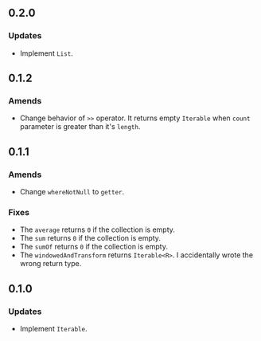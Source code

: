 ## 0.2.0
### Updates
- Implement `List`.

## 0.1.2
### Amends
- Change behavior of `>>` operator. It returns empty `Iterable` when `count` parameter is greater than it's `length`.

## 0.1.1
### Amends
- Change `whereNotNull` to `getter`.

### Fixes
- The `average` returns `0` if the collection is empty.
- The `sum` returns `0` if the collection is empty.
- The `sumOf` returns `0` if the collection is empty.
- The `windowedAndTransform` returns `Iterable<R>`. I accidentally wrote the wrong return type.

## 0.1.0
### Updates
- Implement `Iterable`.